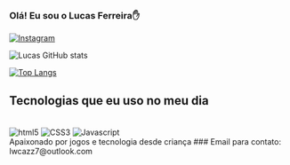 ### Olá! Eu sou o Lucas Ferreira✋

[![Instagram](https://img.shields.io/badge/Instagram-E4405F?style=for-the-badge&logo=instagram&logoColor=white)](https://www.instagram.com/lwcazz7/)

![Lucas GitHub stats](https://github-readme-stats.vercel.app/api?username=LucasFerreira02&show_icons=true&theme=radical)

[![Top Langs](https://github-readme-stats.vercel.app/api/top-langs/?username=LucasFerreira02
)](https://github.com/anuraghazra/github-readme-stats)

## Tecnologias que eu uso no meu dia

<div style="display: inline-block"><br/>
<img align="center" alt="html5" src="https://img.shields.io/badge/HTML5-E34F26?style=for-the-badge&logo=html5&logoColor=white">
<img align="center" alt="CSS3" src="https://img.shields.io/badge/CSS3-1572B6?style=for-the-badge&logo=css3&logoColor=white">
<img align="center" alt="Javascript" src="https://img.shields.io/badge/JavaScript-F7DF1E?style=for-the-badge&logo=javascript&logoColor=black">
</div>
<br>
Apaixonado por jogos e tecnologia desde criança
### Email para contato:
<br/>
lwcazz7@outlook.com
